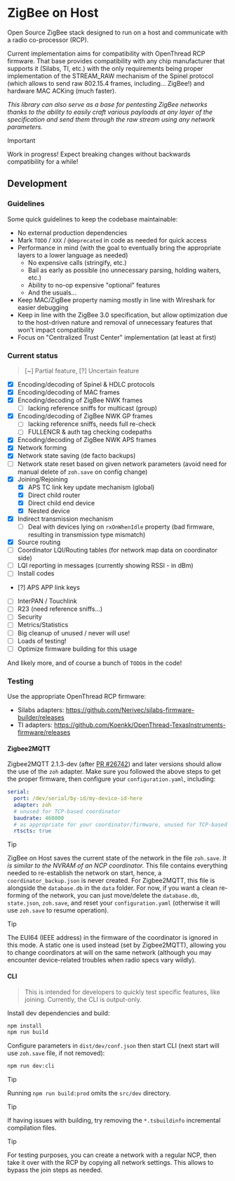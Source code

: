# ZigBee on Host

Open Source ZigBee stack designed to run on a host and communicate with a radio co-processor (RCP).

Current implementation aims for compatibility with OpenThread RCP firmware. That base provides compatibility with any chip manufacturer that supports it (Silabs, TI, etc.) with the only requirements being proper implementation of the STREAM_RAW mechanism of the Spinel protocol (which allows to send raw 802.15.4 frames, including... ZigBee!) and hardware MAC ACKing (much faster).

_This library can also serve as a base for pentesting ZigBee networks thanks to the ability to easily craft various payloads at any layer of the specification and send them through the raw stream using any network parameters._

> [!IMPORTANT]
> Work in progress! Expect breaking changes without backwards compatibility for a while!

## Development

### Guidelines

Some quick guidelines to keep the codebase maintainable:

- No external production dependencies
- Mark `TODO` / `XXX` / `@deprecated` in code as needed for quick access
- Performance in mind (with the goal to eventually bring the appropriate layers to a lower language as needed)
  - No expensive calls (stringify, etc.)
  - Bail as early as possible (no unnecessary parsing, holding waiters, etc.)
  - Ability to no-op expensive "optional" features
  - And the usuals...
- Keep MAC/ZigBee property naming mostly in line with Wireshark for easier debugging
- Keep in line with the ZigBee 3.0 specification, but allow optimization due to the host-driven nature and removal of unnecessary features that won't impact compatibility
- Focus on "Centralized Trust Center" implementation (at least at first)

### Current status

> [~] Partial feature, [?] Uncertain feature

- [x] Encoding/decoding of Spinel & HDLC protocols
- [x] Encoding/decoding of MAC frames
- [x] Encoding/decoding of ZigBee NWK frames
  - [ ] lacking reference sniffs for multicast (group)
- [x] Encoding/decoding of ZigBee NWK GP frames
  - [ ] lacking reference sniffs, needs full re-check
  - [ ] FULLENCR & auth tag checking codepaths
- [x] Encoding/decoding of ZigBee NWK APS frames
- [x] Network forming
- [x] Network state saving (de facto backups)
- [ ] Network state reset based on given network parameters (avoid need for manual delete of `zoh.save` on config change)
- [x] Joining/Rejoining
  - [x] APS TC link key update mechanism (global)
  - [x] Direct child router
  - [x] Direct child end device
  - [x] Nested device
- [x] Indirect transmission mechanism
  - [ ] Deal with devices lying on `rxOnWhenIdle` property (bad firmware, resulting in transmission type mismatch)
- [x] Source routing
- [ ] Coordinator LQI/Routing tables (for network map data on coordinator side)
- [ ] LQI reporting in messages (currently showing RSSI - in dBm)
- [ ] Install codes
- [?] APS APP link keys
- [ ] InterPAN / Touchlink
- [ ] R23 (need reference sniffs...)
- [ ] Security
- [ ] Metrics/Statistics
- [ ] Big cleanup of unused / never will use!
- [ ] Loads of testing!
- [ ] Optimize firmware building for this usage

And likely more, and of course a bunch of `TODO`s in the code!

### Testing

Use the appropriate OpenThread RCP firmware:
- Silabs adapters: https://github.com/Nerivec/silabs-firmware-builder/releases
- TI adapters: https://github.com/Koenkk/OpenThread-TexasInstruments-firmware/releases

#### Zigbee2MQTT

Zigbee2MQTT 2.1.3-dev (after [PR #26742](https://github.com/Koenkk/zigbee2mqtt/pull/26742)) and later versions should allow the use of the `zoh` adapter.
Make sure you followed the above steps to get the proper firmware, then configure your `configuration.yaml`, including:

```yaml
serial:
  port: /dev/serial/by-id/my-device-id-here
  adapter: zoh
  # unused for TCP-based coordinator
  baudrate: 460800
  # as appropriate for your coordinator/firmware, unused for TCP-based coordinator
  rtscts: true
```

> [!TIP]
> ZigBee on Host saves the current state of the network in the file `zoh.save`. _It is similar to the NVRAM of an NCP coordinator._
> This file contains everything needed to re-establish the network on start, hence, a `coordinator_backup.json` is never created.
> For Zigbee2MQTT, this file is alongside the `database.db` in the `data` folder.
> For now, if you want a clean re-forming of the network, you can just move/delete the `database.db`, `state.json`, `zoh.save`, and reset your `configuration.yaml` (otherwise it will use `zoh.save` to resume operation).

> [!TIP]
> The EUI64 (IEEE address) in the firmware of the coordinator is ignored in this mode. A static one is used instead (set by Zigbee2MQTT), allowing you to change coordinators at will on the same network (although you may encounter device-related troubles when radio specs vary wildly).

#### CLI

> This is intended for developers to quickly test specific features, like joining. Currently, the CLI is output-only.

Install dev dependencies and build:

```bash
npm install
npm run build
```

Configure parameters in `dist/dev/conf.json` then start CLI (next start will use `zoh.save` file, if not removed):

```bash
npm run dev:cli
```

> [!TIP]
> Running `npm run build:prod` omits the `src/dev` directory.

> [!TIP]
> If having issues with building, try removing the `*.tsbuildinfo` incremental compilation files.

> [!TIP]
> For testing purposes, you can create a network with a regular NCP, then take it over with the RCP by copying all network settings. This allows to bypass the join steps as needed.

